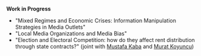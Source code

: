 **Work in Progress**
- "Mixed Regimes and Economic Crises: Information Manipulation Strategies in Media Outlets"
- "Local Media Organizations and Media Bias"
- "Election and Electoral Competition: how do they affect rent distribution through state contracts?" (joint with [Mustafa Kaba](https://mustafakaba.github.io) and [Murat Koyuncu](https://academics.boun.edu.tr/mkoyuncu/))


